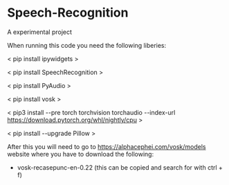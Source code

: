 # Speech-Recognition
A experimental project

When running this code you need the following liberies:

< pip install ipywidgets >

< pip install SpeechRecognition >

< pip install PyAudio >

< pip install vosk >

< pip3 install --pre torch torchvision torchaudio --index-url https://download.pytorch.org/whl/nightly/cpu >

< pip install --upgrade Pillow >

After this you will need to go to https://alphacephei.com/vosk/models website where you have to download the following:

- vosk-recasepunc-en-0.22 (this can be copied and search for with ctrl + f)


